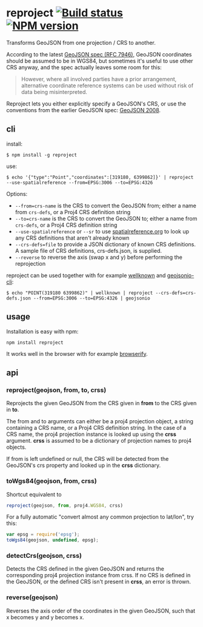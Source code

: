reproject [![Build status](https://travis-ci.org/perliedman/reproject.png)](https://travis-ci.org/perliedman/reproject) [![NPM version](https://badge.fury.io/js/reproject.png)](http://badge.fury.io/js/reproject)
=========

Transforms GeoJSON from one projection / CRS to another.

According to the latest [GeoJSON spec (RFC 7946)](https://tools.ietf.org/html/rfc7946#section-4), GeoJSON coordinates should be assumed to be in WGS84, but sometimes it's useful to use other CRS anyway, and the spec actually leaves some room for this:

> However, where all
> involved parties have a prior arrangement, alternative coordinate
> reference systems can be used without risk of data being
> misinterpreted.

Reproject lets you either explicitly specify a GeoJSON's CRS, or use the conventions from the earlier GeoJSON spec: [GeoJSON 2008](http://geojson.org/geojson-spec.html#coordinate-reference-system-objects).

## cli

install:

    $ npm install -g reproject

use:

    $ echo '{"type":"Point","coordinates":[319180, 6399862]}' | reproject --use-spatialreference --from=EPSG:3006 --to=EPSG:4326

Options:

* ```--from=crs-name``` is the CRS to convert the GeoJSON from; either a name from `crs-defs`, or a Proj4 CRS definition string
* ```--to=crs-name``` is the CRS to convert the GeoJSON to; either a name from `crs-defs`, or a Proj4 CRS definition string
* ```--use-spatialreference``` or ```--sr``` to use [spatialreference.org](http://spatialreference.org/) to look up
  any CRS definitions that aren't already known
* ```--crs-defs=file``` to provide a JSON dictionary of known CRS definitions. A sample file of CRS definitions, crs-defs.json, is supplied.
* ```--reverse``` to reverse the axis (swap x and y) before performing the reprojection

reproject can be used together with for example [wellknown](https://github.com/mapbox/wellknown/) and [geojsonio-cli](https://github.com/mapbox/geojsonio-cli/):

    $ echo "POINT(319180 6399862)" | wellknown | reproject --crs-defs=crs-defs.json --from=EPSG:3006 --to=EPSG:4326 | geojsonio

## usage

Installation is easy with npm:

    npm install reproject

It works well in the browser with for example [browserify](http://browserify.org/).

## api

### reproject(geojson, from, to, crss)

Reprojects the given GeoJSON from the CRS given in **from** to the CRS given in **to**.

The from and to arguments can either be a proj4 projection object, a string containing a CRS name, or a Proj4 CRS definition string. In
the case of a CRS name, the proj4 projection instance is looked up using the **crss** argument. **crss**
is assumed to be a dictionary of projection names to proj4 objects.

If from is left undefined or null, the CRS will be detected from the GeoJSON's crs property and looked up in the
**crss** dictionary.

### toWgs84(geojson, from, crss)

Shortcut equivalent to

```js
reproject(geojson, from, proj4.WGS84, crss)
```

For a fully automatic "convert almost any common projection to lat/lon", try this:

```js
var epsg = require('epsg');
toWgs84(geojson, undefined, epsg);
```

### detectCrs(geojson, crss)

Detects the CRS defined in the given GeoJSON and returns the corresponding proj4 projection instance from
crss. If no CRS is defined in the GeoJSON, or the defined CRS isn't present in **crss**, an error is thrown.

### reverse(geojson)

Reverses the axis order of the coordinates in the given GeoJSON, such that x becomes y and y becomes x.
